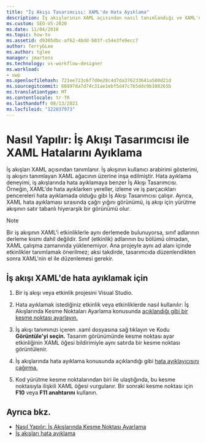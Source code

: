 ```yaml
---
title: "İş Akışı Tasarımcısı: XAML'de Hata Ayıklama"
description: İş akışlarının XAML açısından nasıl tanımlandığı ve XAML'de hata ayıklamanın nasıl İş Akışı Tasarımcısı.
ms.custom: SEO-VS-2020
ms.date: 11/04/2016
ms.topic: how-to
ms.assetid: d9305dbc-af62-4bdd-b03f-c54e3fe9ecc7
author: TerryGLee
ms.author: tglee
manager: jmartens
ms.technology: vs-workflow-designer
ms.workload:
- uwp
ms.openlocfilehash: 721ee723c6f7d0e28c4d7da376233641a580d21d
ms.sourcegitcommit: 68897da7d74c31ae1ebf5d47c7b5ddc9b108265b
ms.translationtype: MT
ms.contentlocale: tr-TR
ms.lasthandoff: 08/13/2021
ms.locfileid: "122037973"
---
```

# <a name="how-to-debug-xaml-with-the-workflow-designer"></a>Nasıl Yapılır: İş Akışı Tasarımcısı ile XAML Hatalarını Ayıklama

İş akışları XAML açısından tanımlanır. İş akışının kullanıcı arabirimi gösterimi, iş akışını tanımlayan XAML ağacının üzerine inşa edilmiştir. Hata ayıklama deneyimi, iş akışlarında hata ayıklamaya benzer İş Akışı Tasarımcısı. Örneğin, XAML'de hata ayıklarken yereller, izleme ve iş parçacıkları pencereleri hata ayıklamada olduğu gibi İş Akışı Tasarımcısı çalışır. Ayrıca, XAML hata ayıklaması sırasında çağrı yığını görünümü, iş akışı için yürütme akışının satır tabanlı hiyerarşik bir görünümü olur.

> [!NOTE]
> Bir iş akışının XAML'i etkinliklerle aynı derlemede bulunuyorsa, sınıf adlarının derleme kısmı dahil değildir. Sınıf (etkinlik) adlarının bu bölümü olmadan, XAML çalışma zamanında yüklenemiyor. Ana projeyle aynı ad alanı içinde etkinlikler tanımlamak önerilmez; aksi takdirde, tasarımcıda düzenlendikten sonra XAML'nin el ile düzenlemesi gerekir.

## <a name="to-debug-workflow-xaml"></a>İş akışı XAML'de hata ayıklamak için

1. Bir iş akışı veya etkinlik projesini Visual Studio.

2. Hata ayıklamak istediğiniz etkinlik veya etkinliklerde nasıl kullanılır: İş Akışlarında Kesme Noktaları Ayarlama konusunda [açıklandığı gibi bir kesme noktası ayarlayın.](../workflow-designer/how-to-set-breakpoints-in-workflows.md)

3. İş akışı tanımınızı içeren .xaml dosyasına sağ tıklayın ve Kodu **Görüntüle'yi seçin.** Tasarım görünümünde kesme noktası ayar etkinliğinin XAML öğesi bildirimiyle aynı satırda bir kesme noktası görüntülenir.

4. İş akışlarında hata ayıklama konusunda açıklandığı gibi [hata ayıklayıcısını çağırma.](debugging-workflows-with-the-workflow-designer.md)

5. Kod yürütme kesme noktalarından biri ile ulaştığında, bu kesme noktasıyla ilişkili XAML öğesi vurgulanır. Bir sonraki kesme noktası için **F10** veya **F11 anahtarını** kullanın.

## <a name="see-also"></a>Ayrıca bkz.

- [Nasıl Yapılır: İş Akışlarında Kesme Noktası Ayarlama](../workflow-designer/how-to-set-breakpoints-in-workflows.md)
- [İş akışları hata ayıklama](debugging-workflows-with-the-workflow-designer.md)

